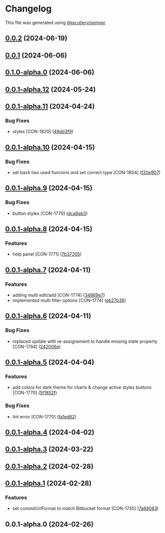 # Changelog

This file was generated using [@jscutlery/semver](https://github.com/jscutlery/semver).

## [0.0.2](http://bitbucket.org/Advanticsys/concordia-nx-ionic/compare/concordia-mobility-0.0.1...concordia-mobility-0.0.2) (2024-06-19)

## [0.0.1](http://bitbucket.org/Advanticsys/concordia-nx-ionic/compare/concordia-mobility-0.1.0-alpha.0...concordia-mobility-0.0.1) (2024-06-06)

## [0.1.0-alpha.0](https://bitbucket.org/Advanticsys/concordia-nx-ionic/compare/concordia-mobility-0.0.1-alpha.12...concordia-mobility-0.1.0-alpha.0) (2024-06-06)

## [0.0.1-alpha.12](http://bitbucket.org/Advanticsys/concordia-nx-ionic/compare/concordia-mobility-0.0.1-alpha.11...concordia-mobility-0.0.1-alpha.12) (2024-05-24)

## [0.0.1-alpha.11](http://bitbucket.org/Advanticsys/concordia-nx-ionic/compare/concordia-mobility-0.0.1-alpha.10...concordia-mobility-0.0.1-alpha.11) (2024-04-24)


### Bug Fixes

* styles [CON-1820] ([49dd3f9](http://bitbucket.org/Advanticsys/concordia-nx-ionic/commit/49dd3f9589e4805ce5684af7bfde6aba6a9f7485))

## [0.0.1-alpha.10](http://bitbucket.org/Advanticsys/concordia-nx-ionic/compare/concordia-mobility-0.0.1-alpha.9...concordia-mobility-0.0.1-alpha.10) (2024-04-15)


### Bug Fixes

* set back two used funcions and set correct type [CON-1804] ([f20e907](http://bitbucket.org/Advanticsys/concordia-nx-ionic/commit/f20e90793d8858b4162b4e5b8f5988eb9009f5b3))

## [0.0.1-alpha.9](http://bitbucket.org/Advanticsys/concordia-nx-ionic/compare/concordia-mobility-0.0.1-alpha.8...concordia-mobility-0.0.1-alpha.9) (2024-04-15)


### Bug Fixes

* button styles [CON-1770] ([dca9ab3](http://bitbucket.org/Advanticsys/concordia-nx-ionic/commit/dca9ab310d8472c403c7c01326f15a5e62e58dfb))

## [0.0.1-alpha.8](http://bitbucket.org/Advanticsys/concordia-nx-ionic/compare/concordia-mobility-0.0.1-alpha.7...concordia-mobility-0.0.1-alpha.8) (2024-04-15)


### Features

* help panel [CON-1771] ([7b37205](http://bitbucket.org/Advanticsys/concordia-nx-ionic/commit/7b37205666dd8c14fbcedb6564bebb445fcc0c35))

## [0.0.1-alpha.7](http://bitbucket.org/Advanticsys/concordia-nx-ionic/compare/concordia-mobility-0.0.1-alpha.6...concordia-mobility-0.0.1-alpha.7) (2024-04-11)


### Features

* adding multi edit/add [CON-1774] ([34869e7](http://bitbucket.org/Advanticsys/concordia-nx-ionic/commit/34869e7f8b8a68c2256391fdd53ce967a218f3d2))
* implemented multi filter options [CON-1774] ([eb27b36](http://bitbucket.org/Advanticsys/concordia-nx-ionic/commit/eb27b3677d182e2e91b474d4df0e9cf617844ff8))

## [0.0.1-alpha.6](http://bitbucket.org/Advanticsys/concordia-nx-ionic/compare/concordia-mobility-0.0.1-alpha.5...concordia-mobility-0.0.1-alpha.6) (2024-04-11)


### Bug Fixes

* replaced update with re-assignement to handle missing state property [CON-1794] ([242006e](http://bitbucket.org/Advanticsys/concordia-nx-ionic/commit/242006ee65677946fd4bd5344dcbbdd6eeb97995))

## [0.0.1-alpha.5](http://bitbucket.org/Advanticsys/concordia-nx-ionic/compare/concordia-mobility-0.0.1-alpha.4...concordia-mobility-0.0.1-alpha.5) (2024-04-04)


### Features

* add colors for dark theme for charts & change active styles buttons [CON-1770] ([5f1852f](http://bitbucket.org/Advanticsys/concordia-nx-ionic/commit/5f1852f2a45c543cf6b33b7bb7ca46e793dc7028))


### Bug Fixes

* lint error [CON-1770] ([fa1ed62](http://bitbucket.org/Advanticsys/concordia-nx-ionic/commit/fa1ed620cf35d314ae2af72b18ca2ecb05d9fae8))

## [0.0.1-alpha.4](http://bitbucket.org/Advanticsys/concordia-nx-ionic/compare/concordia-mobility-0.0.1-alpha.3...concordia-mobility-0.0.1-alpha.4) (2024-04-02)

## [0.0.1-alpha.3](http://bitbucket.org/Advanticsys/concordia-nx-ionic/compare/concordia-mobility-0.0.1-alpha.2...concordia-mobility-0.0.1-alpha.3) (2024-03-22)

## [0.0.1-alpha.2](http://bitbucket.org/Advanticsys/concordia-nx-ionic/compare/concordia-mobility-0.0.1-alpha.1...concordia-mobility-0.0.1-alpha.2) (2024-02-28)

## [0.0.1-alpha.1](http://bitbucket.org/Advanticsys/concordia-nx-ionic/compare/concordia-mobility-0.0.1-alpha.0...concordia-mobility-0.0.1-alpha.1) (2024-02-28)


### Features

* set commitUrlFormat to match Bitbucket format [CON-1735] ([7a68083](http://bitbucket.org/Advanticsys/concordia-nx-ionic/commit/7a6808370dfc77ed9ba11c4a7d751979b6c0efe3))

## 0.0.1-alpha.0 (2024-02-26)
